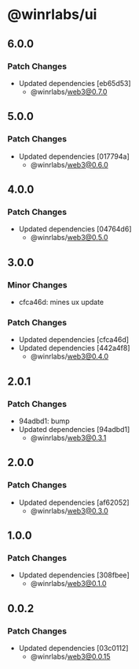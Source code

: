 # @winrlabs/ui

## 6.0.0

### Patch Changes

- Updated dependencies [eb65d53]
  - @winrlabs/web3@0.7.0

## 5.0.0

### Patch Changes

- Updated dependencies [017794a]
  - @winrlabs/web3@0.6.0

## 4.0.0

### Patch Changes

- Updated dependencies [04764d6]
  - @winrlabs/web3@0.5.0

## 3.0.0

### Minor Changes

- cfca46d: mines ux update

### Patch Changes

- Updated dependencies [cfca46d]
- Updated dependencies [442a4f8]
  - @winrlabs/web3@0.4.0

## 2.0.1

### Patch Changes

- 94adbd1: bump
- Updated dependencies [94adbd1]
  - @winrlabs/web3@0.3.1

## 2.0.0

### Patch Changes

- Updated dependencies [af62052]
  - @winrlabs/web3@0.3.0

## 1.0.0

### Patch Changes

- Updated dependencies [308fbee]
  - @winrlabs/web3@0.1.0

## 0.0.2

### Patch Changes

- Updated dependencies [03c0112]
  - @winrlabs/web3@0.0.15

